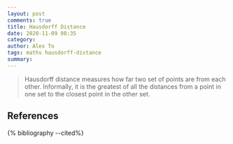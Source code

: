 ```yaml
---
layout: post
comments: true
title: Hausdorff Distance
date: 2020-11-09 08:35
category: 
author: Alex To
tags: maths hausdorff-distance
summary: 
---
```


> Hausdorff distance measures how far two set of points are from each other. Informally, it is the greatest of all the distances from a point in one set to the closest point in the other set. 

<!--more-->

 

References
---

{% bibliography --cited%}